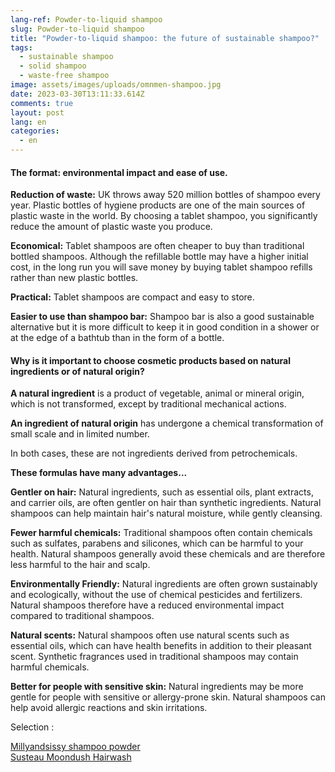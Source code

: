 ```yaml
---
lang-ref: Powder-to-liquid shampoo
slug: Powder-to-liquid shampoo
title: "Powder-to-liquid shampoo: the future of sustainable shampoo?"
tags:
  - sustainable shampoo
  - solid shampoo
  - waste-free shampoo
image: assets/images/uploads/omnmen-shampoo.jpg
date: 2023-03-30T13:11:33.614Z
comments: true
layout: post
lang: en
categories:
  - en
---
```

#### The format: environmental impact and ease of use.

**Reduction of waste:** UK throws away 520 million bottles of shampoo every year. Plastic bottles of hygiene products are one of the main sources of plastic waste in the world. By choosing a tablet shampoo, you significantly reduce the amount of plastic waste you produce.

**Economical:** Tablet shampoos are often cheaper to buy than traditional bottled shampoos. Although the refillable bottle may have a higher initial cost, in the long run you will save money by buying tablet shampoo refills rather than new plastic bottles.

**Practical:** Tablet shampoos are compact and easy to store.

**Easier to use than shampoo bar:** Shampoo bar is also a good sustainable alternative but it is more difficult to keep it in good condition in a shower or at the edge of a bathtub than in the form of a bottle.

#### Why is it important to choose cosmetic products based on natural ingredients or of natural origin?

**A natural ingredient** is a product of vegetable, animal or mineral origin, which is not transformed, except by traditional mechanical actions.

**An ingredient of natural origin** has undergone a chemical transformation of small scale and in limited number.

In both cases, these are not ingredients derived from petrochemicals.

**These formulas have many advantages...**

**Gentler on hair:** Natural ingredients, such as essential oils, plant extracts, and carrier oils, are often gentler on hair than synthetic ingredients. Natural shampoos can help maintain hair's natural moisture, while gently cleansing.

**Fewer harmful chemicals:** Traditional shampoos often contain chemicals such as sulfates, parabens and silicones, which can be harmful to your health. Natural shampoos generally avoid these chemicals and are therefore less harmful to the hair and scalp.

**Environmentally Friendly:** Natural ingredients are often grown sustainably and ecologically, without the use of chemical pesticides and fertilizers. Natural shampoos therefore have a reduced environmental impact compared to traditional shampoos.

**Natural scents:** Natural shampoos often use natural scents such as essential oils, which can have health benefits in addition to their pleasant scent. Synthetic fragrances used in traditional shampoos may contain harmful chemicals.

**Better for people with sensitive skin:** Natural ingredients may be more gentle for people with sensitive or allergy-prone skin. Natural shampoos can help avoid allergic reactions and skin irritations.

Selection : 

[Millyandsissy shampoo powder](https://millyandsissy.co.uk/collections/shampoos/products/copy-of-zero-waste-shampoo-fine-dry-refill)\
[Susteau Moondush Hairwash](https://www.selfridges.com/GB/en/cat/susteau-moondust-hair-wash-shampoo-50g_R03919048/)